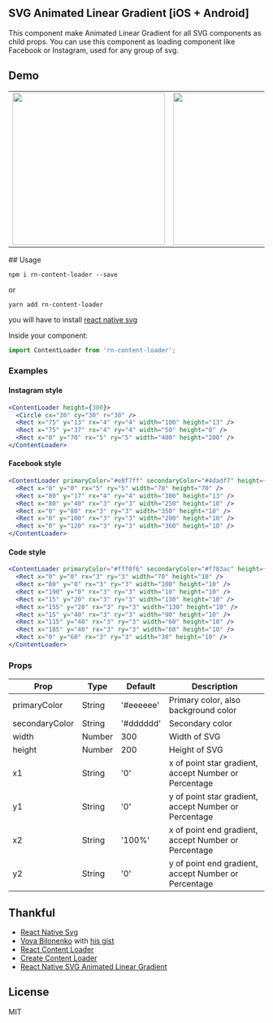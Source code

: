 ## SVG Animated Linear Gradient [iOS + Android]

This component make Animated Linear Gradient for all SVG components as child props. You can use this component as loading component like Facebook or Instagram, used for any group of svg.

## Demo

<table>
<tr><td>
<img src="https://raw.githubusercontent.com/virusvn/react-native-svg-animated-linear-gradient/master/images/demo-svg-animated-linear-gradient.gif" width="300"></td><td>
<img src="https://raw.githubusercontent.com/virusvn/react-native-svg-animated-linear-gradient/master/images/demo-svg-animated-linear-gradient-angle.gif" width="300">
</td>
</tr>
</table>
## Usage

`npm i rn-content-loader --save`

or

`yarn add rn-content-loader`

you will have to install [react native svg](https://github.com/react-native-community/react-native-svg)

Inside your component:

```js
import ContentLoader from 'rn-content-loader';
```

### Examples

#### Instagram style

```jsx
<ContentLoader height={300}>
  <Circle cx="30" cy="30" r="30" />
  <Rect x="75" y="13" rx="4" ry="4" width="100" height="13" />
  <Rect x="75" y="37" rx="4" ry="4" width="50" height="8" />
  <Rect x="0" y="70" rx="5" ry="5" width="400" height="200" />
</ContentLoader>
```

#### Facebook style

```jsx
<ContentLoader primaryColor="#e8f7ff" secondaryColor="#4dadf7" height={140}>
  <Rect x="0" y="0" rx="5" ry="5" width="70" height="70" />
  <Rect x="80" y="17" rx="4" ry="4" width="300" height="13" />
  <Rect x="80" y="40" rx="3" ry="3" width="250" height="10" />
  <Rect x="0" y="80" rx="3" ry="3" width="350" height="10" />
  <Rect x="0" y="100" rx="3" ry="3" width="200" height="10" />
  <Rect x="0" y="120" rx="3" ry="3" width="360" height="10" />
</ContentLoader>
```

#### Code style

```jsx
<ContentLoader primaryColor="#fff0f6" secondaryColor="#f783ac" height={80}>
  <Rect x="0" y="0" rx="3" ry="3" width="70" height="10" />
  <Rect x="80" y="0" rx="3" ry="3" width="100" height="10" />
  <Rect x="190" y="0" rx="3" ry="3" width="10" height="10" />
  <Rect x="15" y="20" rx="3" ry="3" width="130" height="10" />
  <Rect x="155" y="20" rx="3" ry="3" width="130" height="10" />
  <Rect x="15" y="40" rx="3" ry="3" width="90" height="10" />
  <Rect x="115" y="40" rx="3" ry="3" width="60" height="10" />
  <Rect x="185" y="40" rx="3" ry="3" width="60" height="10" />
  <Rect x="0" y="60" rx="3" ry="3" width="30" height="10" />
</ContentLoader>
```

### Props

| Prop           | Type   | Default   | Description                                           |
| -------------- | ------ | --------- | ----------------------------------------------------- |
| primaryColor   | String | '#eeeeee' | Primary color, also background color                  |
| secondaryColor | String | '#dddddd' | Secondary color                                       |
| width          | Number | 300       | Width of SVG                                          |
| height         | Number | 200       | Height of SVG                                         |
| x1             | String | '0'       | x of point star gradient, accept Number or Percentage |
| y1             | String | '0'       | y of point star gradient, accept Number or Percentage |
| x2             | String | '100%'    | x of point end gradient, accept Number or Percentage  |
| y2             | String | '0'       | y of point end gradient, accept Number or Percentage  |

## Thankful

- [React Native Svg](https://github.com/react-native-community/react-native-svg)
- [Vova Bilonenko](https://github.com/delfrrr) with [his gist](https://gist.github.com/delfrrr/0ef8871c6c4630b406e73fb66c091cf0)
- [React Content Loader](https://github.com/danilowoz/react-content-loader)
- [Create Content Loader](http://danilowoz.com/create-content-loader/)
- [React Native SVG Animated Linear Gradient](https://github.com/virusvn/react-native-svg-animated-linear-gradient)

## License

MIT
